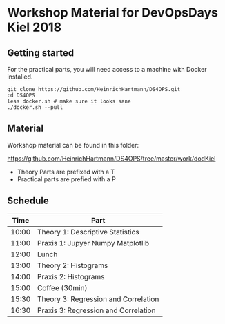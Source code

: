# Workshop Material for DevOpsDays Kiel 2018

## Getting started

For the practical parts, you will need access to a machine with Docker installed.

```
git clone https://github.com/HeinrichHartmann/DS4OPS.git
cd DS4OPS
less docker.sh # make sure it looks sane
./docker.sh --pull
```

## Material

Workshop material can be found in this folder:

https://github.com/HeinrichHartmann/DS4OPS/tree/master/work/dodKiel

- Theory Parts are prefixed with a T
- Practical parts are prefied with a P

## Schedule

|Time|Part|
|----|----|
|10:00| Theory 1: Descriptive Statistics |
|11:00| Praxis 1: Jupyer Numpy Matplotlib |
|12:00| Lunch |
|13:00| Theory 2: Histograms |
|14:00| Praxis 2: Histograms |
|15:00| Coffee (30min) |
|15:30| Theory 3: Regression and Correlation |
|16:30| Praxis 3: Regression and Correlation |
